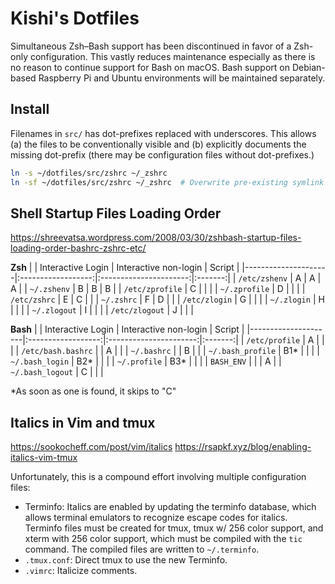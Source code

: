 Kishi's Dotfiles
================================================================================
Simultaneous Zsh–Bash support has been discontinued in favor of a Zsh-only configuration. This vastly reduces maintenance especially as there is no reason to continue support for Bash on macOS. Bash support on Debian-based Raspberry Pi and Ubuntu environments will be maintained separately.


Install
--------------------------------------------------------------------------------
Filenames in `src/` has dot-prefixes replaced with underscores. This allows (a) the files to be conventionally visible and (b) explicitly documents the missing dot-prefix (there may be configuration files without dot-prefixes.)

```sh
ln -s ~/dotfiles/src/zshrc ~/_zshrc
ln -sf ~/dotfiles/src/zshrc ~/_zshrc  # Overwrite pre-existing symlink file
```


Shell Startup Files Loading Order
--------------------------------------------------------------------------------
https://shreevatsa.wordpress.com/2008/03/30/zshbash-startup-files-loading-order-bashrc-zshrc-etc/

**Zsh**
|                     | Interactive Login  | Interactive non-login  | Script  |
|---------------------|:------------------:|:----------------------:|:-------:|
| `/etc/zshenv`       | A                  | A                      | A       |
| `~/.zshenv`         | B                  | B                      | B       |
| `/etc/zprofile`     | C                  |                        |         |
| `~/.zprofile`       | D                  |                        |         |
| `/etc/zshrc`        | E                  | C                      |         |
| `~/.zshrc`          | F                  | D                      |         |
| `/etc/zlogin`       | G                  |                        |         |
| `~/.zlogin`         | H                  |                        |         |
| `~/.zlogout`        | I                  |                        |         |
| `/etc/zlogout`      | J                  |                        |         |

**Bash**
|                     | Interactive Login  | Interactive non-login  | Script  |
|---------------------|:------------------:|:----------------------:|:-------:|
| `/etc/profile`      | A                  |                        |         |
| `/etc/bash.bashrc`  |                    | A                      |         |
| `~/.bashrc`         |                    | B                      |         |
| `~/.bash_profile`   | B1*                |                        |         |
| `~/.bash_login`     | B2*                |                        |         |
| `~/.profile`        | B3*                |                        |         |
| `BASH_ENV`          |                    |                        | A       |
| `~/.bash_logout`    | C                  |                        |         |

*As soon as one is found, it skips to "C"


Italics in Vim and tmux
--------------------------------------------------------------------------------
https://sookocheff.com/post/vim/italics
https://rsapkf.xyz/blog/enabling-italics-vim-tmux

Unfortunately, this is a compound effort involving multiple configuration files:

- Terminfo: Italics are enabled by updating the terminfo database, which allows terminal emulators to recognize escape codes for italics. Terminfo files must be created for tmux, tmux w/ 256 color support, and xterm with 256 color support, which must be compiled with the `tic` command. The compiled files are written to `~/.terminfo`.
- `.tmux.conf`: Direct tmux to use the new Terminfo.
- `.vimrc`: Italicize comments.
